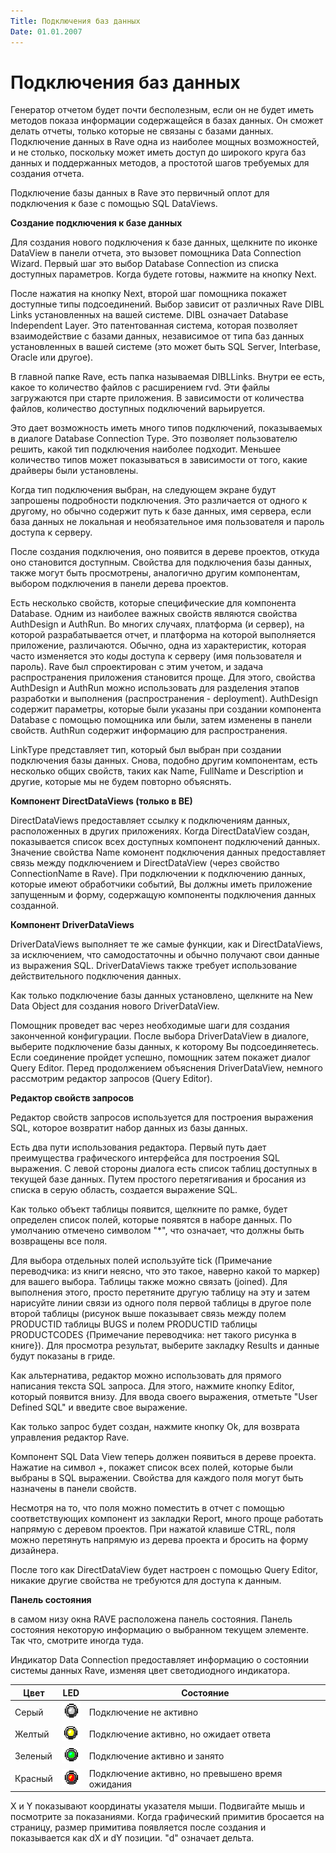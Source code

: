 ```yaml
---
Title: Подключения баз данных
Date: 01.01.2007
---
```



Подключения баз данных
======================

Генератор отчетом будет почти бесполезным, если он не будет иметь
методов показа информации содержащейся в базах данных. Он сможет делать
отчеты, только которые не связаны с базами данных. Подключение данных в
Rave одна из наиболее мощных возможностей, и не столько, поскольку может
иметь доступ до широкого круга баз данных и поддержанных методов, а
простотой шагов требуемых для создания отчета.

Подключение базы данных в Rave это первичный оплот для подключения к
базе с помощью SQL DataViews.

**Создание подключения к базе данных**

Для создания нового подключения к базе данных, щелкните по иконке
DataView в панели отчета, это вызовет помощника Data Connection Wizard.
Первый шаг это выбор Database Connection из списка доступных параметров.
Когда будете готовы, нажмите на кнопку Next.

После нажатия на кнопку Next, второй шаг помощника покажет доступные
типы подсоединений. Выбор зависит от различных Rave DIBL Links
установленных на вашей системе. DIBL означает Database Independent
Layer. Это патентованная система, которая позволяет взаимодействие с
базами данных, независимое от типа баз данных установленных в вашей
системе (это может быть SQL Server, Interbase, Oracle или другое).

В главной папке Rave, есть папка называемая DIBLLinks. Внутри ее есть,
какое то количество файлов с расширением rvd. Эти файлы загружаются при
старте приложения. В зависимости от количества файлов, количество
доступных подключений варьируется.

Это дает возможность иметь много типов подключений, показываемых в
диалоге Database Connection Type. Это позволяет пользователю решить,
какой тип подключения наиболее подходит. Меньшее количество типов может
показываться в зависимости от того, какие драйверы были установлены.

Когда тип подключения выбран, на следующем экране будут запрошены
подробности подключения. Это различается от одного к другому, но обычно
содержит путь к базе данных, имя сервера, если база данных не локальная
и необязательное имя пользователя и пароль доступа к серверу.

После создания подключения, оно появится в дереве проектов, откуда оно
становится доступным. Свойства для подключения базы данных, также могут
быть просмотрены, аналогично другим компонентам, выбором подключения в
панели дерева проектов.

Есть несколько свойств, которые специфические для компонента Database.
Одним из наиболее важных свойств являются свойства AuthDesign и AuthRun.
Во многих случаях, платформа (и сервер), на которой разрабатывается
отчет, и платформа на которой выполняется приложение, различаются.
Обычно, одна из характеристик, которая часто изменяется это коды доступа
к серверу (имя пользователя и пароль). Rave был спроектирован с этим
учетом, и задача распространения приложения становится проще. Для этого,
свойства AuthDesign и AuthRun можно использовать для разделения этапов
разработки и выполнения (распространения - deployment). AuthDesign
содержит параметры, которые были указаны при создании компонента
Database с помощью помощника или были, затем изменены в панели свойств.
AuthRun содержит информацию для распространения.

LinkType представляет тип, который был выбран при создании подключения
базы данных. Снова, подобно другим компонентам, есть несколько общих
свойств, таких как Name, FullName и Description и другие, которые мы не
будем повторно объяснять.

**Компонент DirectDataViews (только в BE)**

DirectDataViews предоставляет ссылку к подключениям данных,
расположенных в других приложениях. Когда DirectDataView создан,
показывается список всех доступных компонент подключений данных.
Значение свойства Name комонент подключения данных предоставляет связь
между подключением и DirectDataView (через свойство ConnectionName в
Rave). При подключении к подключению данных, которые имеют обработчики
событий, Вы должны иметь приложение запущенным и форму, содержащую
компоненты подключения данных созданной.

**Компонент DriverDataViews**

DriverDataViews выполняет те же самые функции, как и DirectDataViews, за
исключением, что самодостаточны и обычно получают свои данные из
выражения SQL. DriverDataViews также требует использование
действительного подключения данных.

Как только подключение базы данных установлено, щелкните на New Data
Object для создания нового DriverDataView.

Помощник проведет вас через необходимые шаги для создания законченной
конфигурации. После выбора DriverDataView в диалоге, выберите
подключение базы данных, к которому Вы подсоединяетесь. Если соединение
пройдет успешно, помощник затем покажет диалог Query Editor. Перед
продолжением объяснения DriverDataView, немного рассмотрим редактор
запросов (Query Editor).

**Редактор свойств запросов**

Редактор свойств запросов используется для построения выражения SQL,
которое возвратит набор данных из базы данных.

Есть два пути использования редактора. Первый путь дает преимущества
графического интерфейса для построения SQL выражения. С левой стороны
диалога есть список таблиц доступных в текущей базе данных. Путем
простого перетягивания и бросания из списка в серую область, создается
выражение SQL.

Как только объект таблицы появится, щелкните по рамке, будет определен
список полей, которые появятся в наборе данных. По умолчанию отмечено
символом "\*", что означает, что должны быть возвращены все поля.

Для выбора отдельных полей используйте tick (Примечание переводчика: из
книги неясно, что это такое, наверно какой то маркер) для вашего выбора.
Таблицы также можно связать (joined). Для выполнения этого, просто
перетяните другую таблицу на эту и затем нарисуйте линии связи из одного
поля первой таблицы в другое поле второй таблицы (рисунок выше
показывает связь между полем PRODUCTID таблицы BUGS и полем PRODUCTID
таблицы PRODUCTCODES {Примечание переводчика: нет такого рисунка в
книге}). Для просмотра результат, выберите закладку Results и данные
будут показаны в гриде.

Как альтернатива, редактор можно использовать для прямого написания
текста SQL запроса. Для этого, нажмите кнопку Editor, который появится
внизу. Для ввода своего выражения, отметьте "User Defined SQL" и
введите свое выражение.

Как только запрос будет создан, нажмите кнопку Ok, для возврата
управления редактор Rave.

Компонент SQL Data View теперь должен появиться в дереве проекта.
Нажатие на символ +, покажет список всех полей, которые были выбраны в
SQL выражении. Свойства для каждого поля могут быть назначены в панели
свойств.

Несмотря на то, что поля можно поместить в отчет с помощью
соответствующих компонент из закладки Report, много проще работать
напрямую с деревом проектов. При нажатой клавише CTRL, поля можно
перетянуть напрямую из дерева проекта и бросить на форму дизайнера.

После того как DirectDataView будет настроен с помощью Query Editor,
никакие другие свойства не требуются для доступа к данным.

**Панель состояния**

в самом низу окна RAVE расположена панель состояния. Панель состояния
некоторую информацию о выбранном текущем элементе. Так что, смотрите
иногда туда.

Индикатор Data Connection предоставляет информацию о состоянии системы
данных Rave, изменяя цвет светодиодного индикатора.

Цвет    |    LED    |    Состояние
------- | --------- | --------------
Серый     | ![](embim1774.png) | Подключение не активно
Желтый    | ![](embim1775.png) | Подключение активно, но ожидает ответа
Зеленый   | ![](embim1776.png) | Подключение активно и занято
Красный   | ![](embim1777.png) | Подключение активно, но превышено время ожидания

X и Y показывают координаты указателя мыши. Подвигайте мышь и посмотрите
за показаниями. Когда графический примитив бросается на страницу, размер
примитива появляется после создания и показывается как dX и dY позиции.
"d" означает дельта.
